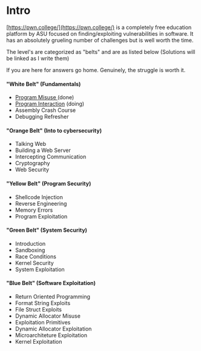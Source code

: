 # Intro

[https://pwn.college/](https://pwn.college/)  is a completely free education platform by ASU focused on finding/exploiting vulnerabilities in software. It has an absolutely grueling number of challenges but is well worth the time.

The level's are categorized as "belts" and are as listed below (Solutions will be linked as I write them)

If you are here for answers go home. Genuinely, the struggle is worth it.

#### "White Belt" (Fundamentals)

* [Program Misuse ](https://app.gitbook.com/o/0HH4349ON3ny0N8HwCoE/s/Y7GfYhH272es7Tcvi97G/\~/changes/21/pwn-college/white-belt/program-misuse/labs)(done)
* [Program Interaction](https://app.gitbook.com/o/0HH4349ON3ny0N8HwCoE/s/Y7GfYhH272es7Tcvi97G/\~/changes/21/pwn-college/white-belt/program-interaction/labs) (doing)
* Assembly Crash Course
* Debugging Refresher

#### "Orange Belt" (Into to cybersecurity)

* Talking Web
* Building a Web Server
* Intercepting Communication
* Cryptography
* Web Security

#### "Yellow Belt" (Program Security)

* Shellcode Injection
* Reverse Engineering
* Memory Errors
* Program Exploitation

#### "Green Belt" (System Security)

* Introduction
* Sandboxing
* Race Conditions
* Kernel Security
* System Exploitation

#### "Blue Belt" (Software Exploitation)

* Return Oriented Programming
* Format String Exploits
* File Struct Exploits
* Dynamic Allocator Misuse
* Exploitation Primitives
* Dynamic Allocator Exploitation
* Microarchiteture Exploitation
* Kernel Exploitation



